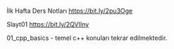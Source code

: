 İlk Hafta Ders Notları
https://bit.ly/2pu3Oge

Slayt01
https://bit.ly/2QVIIny

01_cpp_basics - temel c++ konuları tekrar edilmektedir.
